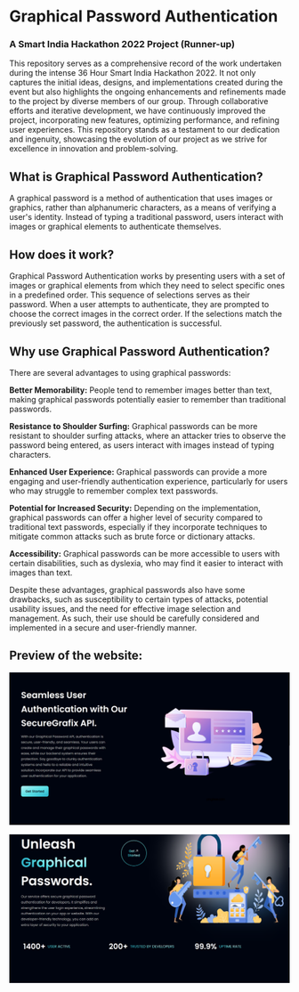 # Graphical Password Authentication
### A Smart India Hackathon 2022 Project (Runner-up)

This repository serves as a comprehensive record of the work undertaken during the intense 36 Hour Smart India Hackathon 2022. It not only captures the initial ideas, designs, and implementations created during the event but also highlights the ongoing enhancements and refinements made to the project by diverse members of our group. Through collaborative efforts and iterative development, we have continuously improved the project, incorporating new features, optimizing performance, and refining user experiences. This repository stands as a testament to our dedication and ingenuity, showcasing the evolution of our project as we strive for excellence in innovation and problem-solving.

## What is Graphical Password Authentication?

A graphical password is a method of authentication that uses images or graphics, rather than alphanumeric characters, as a means of verifying a user's identity. Instead of typing a traditional password, users interact with images or graphical elements to authenticate themselves.

## How does it work?

Graphical Password Authentication works by presenting users with a set of images or graphical elements from which they need to select specific ones in a predefined order. This sequence of selections serves as their password. When a user attempts to authenticate, they are prompted to choose the correct images in the correct order. If the selections match the previously set password, the authentication is successful.

## Why use Graphical Password Authentication?

There are several advantages to using graphical passwords:

**Better Memorability:** People tend to remember images better than text, making graphical passwords potentially easier to remember than traditional passwords.

**Resistance to Shoulder Surfing:** Graphical passwords can be more resistant to shoulder surfing attacks, where an attacker tries to observe the password being entered, as users interact with images instead of typing characters.

**Enhanced User Experience:** Graphical passwords can provide a more engaging and user-friendly authentication experience, particularly for users who may struggle to remember complex text passwords.

**Potential for Increased Security:** Depending on the implementation, graphical passwords can offer a higher level of security compared to traditional text passwords, especially if they incorporate techniques to mitigate common attacks such as brute force or dictionary attacks.

**Accessibility:** Graphical passwords can be more accessible to users with certain disabilities, such as dyslexia, who may find it easier to interact with images than text.

Despite these advantages, graphical passwords also have some drawbacks, such as susceptibility to certain types of attacks, potential usability issues, and the need for effective image selection and management. As such, their use should be carefully considered and implemented in a secure and user-friendly manner.

## Preview of the website:
![Website preview image](/preview-images/p1.png)

![Website preview image](/preview-images/p2.png)